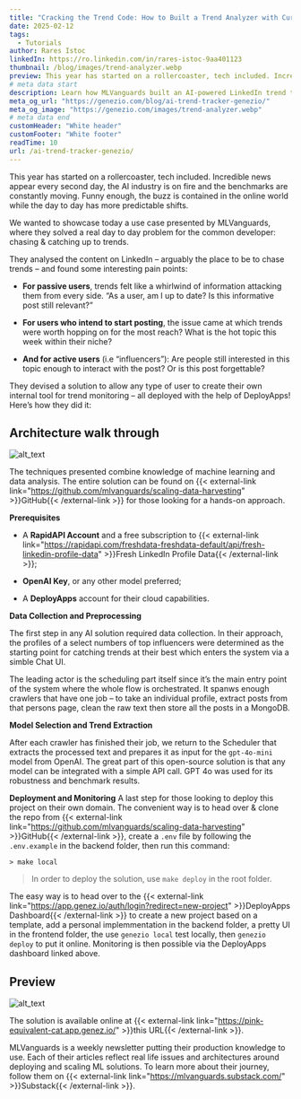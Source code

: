 ```yaml
---
title: "Cracking the Trend Code: How to Built a Trend Analyzer with Cursor, DeployApps & OpenAI"
date: 2025-02-12
tags:
  - Tutorials
author: Rares Istoc
linkedIn: https://ro.linkedin.com/in/rares-istoc-9aa401123
thumbnail: /blog/images/trend-analyzer.webp
preview: This year has started on a rollercoaster, tech included. Incredible news appear every second day, the AI industry is on fire and the benchmarks are constantly moving. Funny enough, the buzz is contained in the online world while the day to day has more predictable shifts.
# meta data start
description: Learn how MLVanguards built an AI-powered LinkedIn trend tracker using DeployApps. Step-by-step guide on trend monitoring, AI integration, and cloud deployment.
meta_og_url: "https://genezio.com/blog/ai-trend-tracker-genezio/"
meta_og_image: "https://genezio.com/images/trend-analyzer.webp"
# meta data end
customHeader: "White header"
customFooter: "White footer"
readTime: 10
url: /ai-trend-tracker-genezio/
---
```


This year has started on a rollercoaster, tech included. Incredible news appear every second day, the AI industry is on fire and the benchmarks are constantly moving. Funny enough, the buzz is contained in the online world while the day to day has more predictable shifts.

We wanted to showcase today a use case presented by MLVanguards, where they solved a real day to day problem for the common developer: chasing & catching up to trends.

They analysed the content on LinkedIn – arguably the place to be to chase trends – and found some interesting pain points:

- **For passive users**, trends felt like a whirlwind of information attacking them from every side. “As a user, am I up to date? Is this informative post still relevant?”

- **For users who intend to start posting**, the issue came at which trends were worth hopping on for the most reach? What is the hot topic this week within their niche?

- **And for active users** (i.e “influencers”): Are people still interested in this topic enough to interact with the post? Or is this post forgettable?

They devised a solution to allow any type of user to create their own internal tool for trend monitoring – all deployed with the help of DeployApps! Here’s how they did it:

## Architecture walk through

![alt_text](/posts/analyzer.gif)

The techniques presented combine knowledge of machine learning and data analysis. The entire solution can be found on {{< external-link link="https://github.com/mlvanguards/scaling-data-harvesting" >}}GitHub{{< /external-link >}} for those looking for a hands-on approach.

**Prerequisites**

- A **RapidAPI Account** and a free subscription to {{< external-link link="https://rapidapi.com/freshdata-freshdata-default/api/fresh-linkedin-profile-data" >}}Fresh LinkedIn Profile Data{{< /external-link >}};

- **OpenAI Key**, or any other model preferred;

- A **DeployApps** account for their cloud capabilities.

**Data Collection and Preprocessing**

The first step in any AI solution required data collection. In their approach, the profiles of a select numbers of top influencers were determined as the starting point for catching trends at their best which enters the system via a simble Chat UI.

The leading actor is the scheduling part itself since it’s the main entry point of the system where the whole flow is orchestrated. It spanws enough crawlers that have one job – to take an individual profile, extract posts from that persons page, clean the raw text then store all the posts in a MongoDB.

**Model Selection and Trend Extraction**

After each crawler has finished their job, we return to the Scheduler that extracts the processed text and prepares it as input for the `gpt-4o-mini` model from OpenAI. The great part of this open-source solution is that any model can be integrated with a simple API call. GPT 4o was used for its robustness and benchmark results.

**Deployment and Monitoring**
A last step for those looking to deploy this project on their own domain. The convenient way is to head over & clone the repo from {{< external-link link="https://github.com/mlvanguards/scaling-data-harvesting" >}}GitHub{{< /external-link >}}, create a `.env` file by following the `.env.example` in the backend folder, then run this command:

`> make local`

> In order to deploy the solution, use `make deploy` in the root folder.

The easy way is to head over to the {{< external-link link="https://app.genez.io/auth/login?redirect=new-project" >}}DeployApps Dashboard{{< /external-link >}} to create a new project based on a template, add a personal implemmentation in the backend folder, a pretty UI in the frontend folder, the use `genezio local` test locally, then `genezio deploy` to put it online. Monitoring is then possible via the DeployApps dashboard linked above.

## Preview

![alt_text](/posts/analyzer.webp)

The solution is available online at {{< external-link link="https://pink-equivalent-cat.app.genez.io/" >}}this URL{{< /external-link >}}.

MLVanguards is a weekly newsletter putting their production knowledge to use. Each of their articles reflect real life issues and architectures around deploying and scaling ML solutions. To learn more about their journey, follow them on {{< external-link link="https://mlvanguards.substack.com/" >}}Substack{{< /external-link >}}.
